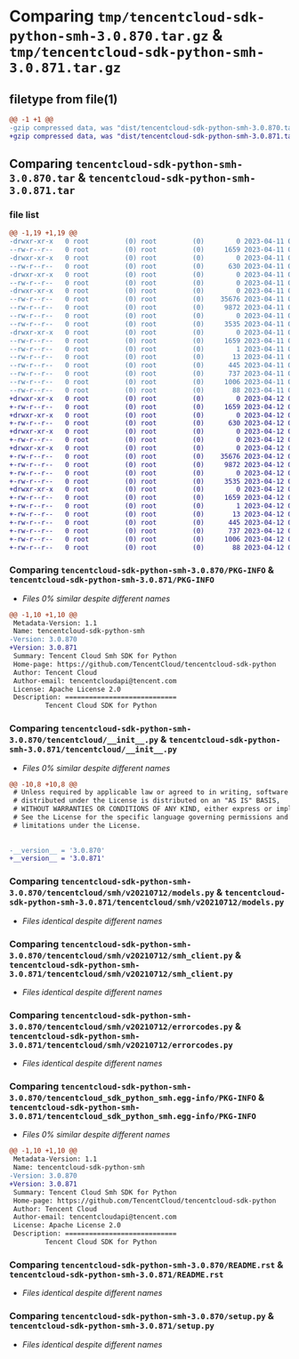 # Comparing `tmp/tencentcloud-sdk-python-smh-3.0.870.tar.gz` & `tmp/tencentcloud-sdk-python-smh-3.0.871.tar.gz`

## filetype from file(1)

```diff
@@ -1 +1 @@
-gzip compressed data, was "dist/tencentcloud-sdk-python-smh-3.0.870.tar", last modified: Tue Apr 11 03:51:56 2023, max compression
+gzip compressed data, was "dist/tencentcloud-sdk-python-smh-3.0.871.tar", last modified: Wed Apr 12 00:39:16 2023, max compression
```

## Comparing `tencentcloud-sdk-python-smh-3.0.870.tar` & `tencentcloud-sdk-python-smh-3.0.871.tar`

### file list

```diff
@@ -1,19 +1,19 @@
-drwxr-xr-x   0 root         (0) root         (0)        0 2023-04-11 03:51:56.000000 tencentcloud-sdk-python-smh-3.0.870/
--rw-r--r--   0 root         (0) root         (0)     1659 2023-04-11 03:51:56.000000 tencentcloud-sdk-python-smh-3.0.870/PKG-INFO
-drwxr-xr-x   0 root         (0) root         (0)        0 2023-04-11 03:51:56.000000 tencentcloud-sdk-python-smh-3.0.870/tencentcloud/
--rw-r--r--   0 root         (0) root         (0)      630 2023-04-11 03:51:56.000000 tencentcloud-sdk-python-smh-3.0.870/tencentcloud/__init__.py
-drwxr-xr-x   0 root         (0) root         (0)        0 2023-04-11 03:51:56.000000 tencentcloud-sdk-python-smh-3.0.870/tencentcloud/smh/
--rw-r--r--   0 root         (0) root         (0)        0 2023-04-11 03:51:56.000000 tencentcloud-sdk-python-smh-3.0.870/tencentcloud/smh/__init__.py
-drwxr-xr-x   0 root         (0) root         (0)        0 2023-04-11 03:51:56.000000 tencentcloud-sdk-python-smh-3.0.870/tencentcloud/smh/v20210712/
--rw-r--r--   0 root         (0) root         (0)    35676 2023-04-11 03:51:56.000000 tencentcloud-sdk-python-smh-3.0.870/tencentcloud/smh/v20210712/models.py
--rw-r--r--   0 root         (0) root         (0)     9872 2023-04-11 03:51:56.000000 tencentcloud-sdk-python-smh-3.0.870/tencentcloud/smh/v20210712/smh_client.py
--rw-r--r--   0 root         (0) root         (0)        0 2023-04-11 03:51:56.000000 tencentcloud-sdk-python-smh-3.0.870/tencentcloud/smh/v20210712/__init__.py
--rw-r--r--   0 root         (0) root         (0)     3535 2023-04-11 03:51:56.000000 tencentcloud-sdk-python-smh-3.0.870/tencentcloud/smh/v20210712/errorcodes.py
-drwxr-xr-x   0 root         (0) root         (0)        0 2023-04-11 03:51:56.000000 tencentcloud-sdk-python-smh-3.0.870/tencentcloud_sdk_python_smh.egg-info/
--rw-r--r--   0 root         (0) root         (0)     1659 2023-04-11 03:51:56.000000 tencentcloud-sdk-python-smh-3.0.870/tencentcloud_sdk_python_smh.egg-info/PKG-INFO
--rw-r--r--   0 root         (0) root         (0)        1 2023-04-11 03:51:56.000000 tencentcloud-sdk-python-smh-3.0.870/tencentcloud_sdk_python_smh.egg-info/dependency_links.txt
--rw-r--r--   0 root         (0) root         (0)       13 2023-04-11 03:51:56.000000 tencentcloud-sdk-python-smh-3.0.870/tencentcloud_sdk_python_smh.egg-info/top_level.txt
--rw-r--r--   0 root         (0) root         (0)      445 2023-04-11 03:51:56.000000 tencentcloud-sdk-python-smh-3.0.870/tencentcloud_sdk_python_smh.egg-info/SOURCES.txt
--rw-r--r--   0 root         (0) root         (0)      737 2023-04-11 03:51:56.000000 tencentcloud-sdk-python-smh-3.0.870/README.rst
--rw-r--r--   0 root         (0) root         (0)     1006 2023-04-11 03:51:56.000000 tencentcloud-sdk-python-smh-3.0.870/setup.py
--rw-r--r--   0 root         (0) root         (0)       88 2023-04-11 03:51:56.000000 tencentcloud-sdk-python-smh-3.0.870/setup.cfg
+drwxr-xr-x   0 root         (0) root         (0)        0 2023-04-12 00:39:16.000000 tencentcloud-sdk-python-smh-3.0.871/
+-rw-r--r--   0 root         (0) root         (0)     1659 2023-04-12 00:39:16.000000 tencentcloud-sdk-python-smh-3.0.871/PKG-INFO
+drwxr-xr-x   0 root         (0) root         (0)        0 2023-04-12 00:39:16.000000 tencentcloud-sdk-python-smh-3.0.871/tencentcloud/
+-rw-r--r--   0 root         (0) root         (0)      630 2023-04-12 00:39:16.000000 tencentcloud-sdk-python-smh-3.0.871/tencentcloud/__init__.py
+drwxr-xr-x   0 root         (0) root         (0)        0 2023-04-12 00:39:16.000000 tencentcloud-sdk-python-smh-3.0.871/tencentcloud/smh/
+-rw-r--r--   0 root         (0) root         (0)        0 2023-04-12 00:39:16.000000 tencentcloud-sdk-python-smh-3.0.871/tencentcloud/smh/__init__.py
+drwxr-xr-x   0 root         (0) root         (0)        0 2023-04-12 00:39:16.000000 tencentcloud-sdk-python-smh-3.0.871/tencentcloud/smh/v20210712/
+-rw-r--r--   0 root         (0) root         (0)    35676 2023-04-12 00:39:16.000000 tencentcloud-sdk-python-smh-3.0.871/tencentcloud/smh/v20210712/models.py
+-rw-r--r--   0 root         (0) root         (0)     9872 2023-04-12 00:39:16.000000 tencentcloud-sdk-python-smh-3.0.871/tencentcloud/smh/v20210712/smh_client.py
+-rw-r--r--   0 root         (0) root         (0)        0 2023-04-12 00:39:16.000000 tencentcloud-sdk-python-smh-3.0.871/tencentcloud/smh/v20210712/__init__.py
+-rw-r--r--   0 root         (0) root         (0)     3535 2023-04-12 00:39:16.000000 tencentcloud-sdk-python-smh-3.0.871/tencentcloud/smh/v20210712/errorcodes.py
+drwxr-xr-x   0 root         (0) root         (0)        0 2023-04-12 00:39:16.000000 tencentcloud-sdk-python-smh-3.0.871/tencentcloud_sdk_python_smh.egg-info/
+-rw-r--r--   0 root         (0) root         (0)     1659 2023-04-12 00:39:16.000000 tencentcloud-sdk-python-smh-3.0.871/tencentcloud_sdk_python_smh.egg-info/PKG-INFO
+-rw-r--r--   0 root         (0) root         (0)        1 2023-04-12 00:39:16.000000 tencentcloud-sdk-python-smh-3.0.871/tencentcloud_sdk_python_smh.egg-info/dependency_links.txt
+-rw-r--r--   0 root         (0) root         (0)       13 2023-04-12 00:39:16.000000 tencentcloud-sdk-python-smh-3.0.871/tencentcloud_sdk_python_smh.egg-info/top_level.txt
+-rw-r--r--   0 root         (0) root         (0)      445 2023-04-12 00:39:16.000000 tencentcloud-sdk-python-smh-3.0.871/tencentcloud_sdk_python_smh.egg-info/SOURCES.txt
+-rw-r--r--   0 root         (0) root         (0)      737 2023-04-12 00:39:16.000000 tencentcloud-sdk-python-smh-3.0.871/README.rst
+-rw-r--r--   0 root         (0) root         (0)     1006 2023-04-12 00:39:16.000000 tencentcloud-sdk-python-smh-3.0.871/setup.py
+-rw-r--r--   0 root         (0) root         (0)       88 2023-04-12 00:39:16.000000 tencentcloud-sdk-python-smh-3.0.871/setup.cfg
```

### Comparing `tencentcloud-sdk-python-smh-3.0.870/PKG-INFO` & `tencentcloud-sdk-python-smh-3.0.871/PKG-INFO`

 * *Files 0% similar despite different names*

```diff
@@ -1,10 +1,10 @@
 Metadata-Version: 1.1
 Name: tencentcloud-sdk-python-smh
-Version: 3.0.870
+Version: 3.0.871
 Summary: Tencent Cloud Smh SDK for Python
 Home-page: https://github.com/TencentCloud/tencentcloud-sdk-python
 Author: Tencent Cloud
 Author-email: tencentcloudapi@tencent.com
 License: Apache License 2.0
 Description: ============================
         Tencent Cloud SDK for Python
```

### Comparing `tencentcloud-sdk-python-smh-3.0.870/tencentcloud/__init__.py` & `tencentcloud-sdk-python-smh-3.0.871/tencentcloud/__init__.py`

 * *Files 0% similar despite different names*

```diff
@@ -10,8 +10,8 @@
 # Unless required by applicable law or agreed to in writing, software
 # distributed under the License is distributed on an "AS IS" BASIS,
 # WITHOUT WARRANTIES OR CONDITIONS OF ANY KIND, either express or implied.
 # See the License for the specific language governing permissions and
 # limitations under the License.
 
 
-__version__ = '3.0.870'
+__version__ = '3.0.871'
```

### Comparing `tencentcloud-sdk-python-smh-3.0.870/tencentcloud/smh/v20210712/models.py` & `tencentcloud-sdk-python-smh-3.0.871/tencentcloud/smh/v20210712/models.py`

 * *Files identical despite different names*

### Comparing `tencentcloud-sdk-python-smh-3.0.870/tencentcloud/smh/v20210712/smh_client.py` & `tencentcloud-sdk-python-smh-3.0.871/tencentcloud/smh/v20210712/smh_client.py`

 * *Files identical despite different names*

### Comparing `tencentcloud-sdk-python-smh-3.0.870/tencentcloud/smh/v20210712/errorcodes.py` & `tencentcloud-sdk-python-smh-3.0.871/tencentcloud/smh/v20210712/errorcodes.py`

 * *Files identical despite different names*

### Comparing `tencentcloud-sdk-python-smh-3.0.870/tencentcloud_sdk_python_smh.egg-info/PKG-INFO` & `tencentcloud-sdk-python-smh-3.0.871/tencentcloud_sdk_python_smh.egg-info/PKG-INFO`

 * *Files 0% similar despite different names*

```diff
@@ -1,10 +1,10 @@
 Metadata-Version: 1.1
 Name: tencentcloud-sdk-python-smh
-Version: 3.0.870
+Version: 3.0.871
 Summary: Tencent Cloud Smh SDK for Python
 Home-page: https://github.com/TencentCloud/tencentcloud-sdk-python
 Author: Tencent Cloud
 Author-email: tencentcloudapi@tencent.com
 License: Apache License 2.0
 Description: ============================
         Tencent Cloud SDK for Python
```

### Comparing `tencentcloud-sdk-python-smh-3.0.870/README.rst` & `tencentcloud-sdk-python-smh-3.0.871/README.rst`

 * *Files identical despite different names*

### Comparing `tencentcloud-sdk-python-smh-3.0.870/setup.py` & `tencentcloud-sdk-python-smh-3.0.871/setup.py`

 * *Files identical despite different names*

